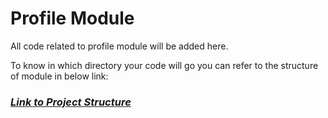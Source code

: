 # Profile Module

All code related to profile module will be added here.

To know in which directory your code will go you can refer to the structure of module in below link:

### [***Link to Project Structure***](https://github.com/UdacityAndroidDevScholarship/gis-2k18/wiki/Structure-of-project-(proposed))